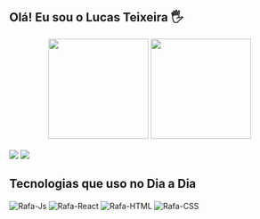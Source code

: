 ## Olá! Eu sou o Lucas Teixeira 🖐️

<div align="center">
  <img height="180rem" src="https://github-readme-stats.vercel.app/api?username=Falconxtr&show_icons=true&theme=radical" />
  <img height="180rem" src="https://github-readme-stats.vercel.app/api/top-langs/?username=Falconxtr&layout=compact&theme=radical" />
</div>

<div><br>
  <a href = "mailto:lucasteixeira19982010@hotmail.com"><img src="https://img.shields.io/badge/-Gmail-%23333?style=for-the-badge&logo=gmail&logoColor=white" target="_blank"></a>
  <a href="https://www.linkedin.com/in/lucas-teixeira-662148209/" target="_blank"><img src="https://img.shields.io/badge/-LinkedIn-%230077B5?style=for-the-badge&logo=linkedin&logoColor=white" target="_blank"></a>
</div> 

## Tecnologias que uso no Dia a Dia

<div style="display: inline_block">
  <img align="center" alt="Rafa-Js" src="https://img.shields.io/badge/HTML5-E34F26?style=for-the-badge&logo=html5&logoColor=white">
  <img align="center" alt="Rafa-React" src="https://img.shields.io/badge/CSS3-1572B6?style=for-the-badge&logo=css3&logoColor=white">
  <img align="center" alt="Rafa-HTML" src="https://img.shields.io/badge/JavaScript-F7DF1E?style=for-the-badge&logo=javascript&logoColor=black">
  <img align="center" alt="Rafa-CSS" src="https://img.shields.io/badge/React-20232A?style=for-the-badge&logo=react&logoColor=61DAFB">
</div>
